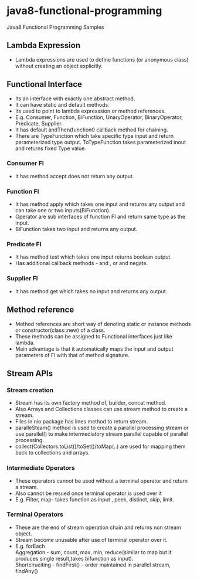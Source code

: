 # java8-functional-programming
Java8 Functional Programming Samples

## Lambda Expression

  - Lambda expressions are used to define functions (or anonymous class) without creating an object explicitly.
  
## Functional Interface

  - Its an interface with exactly one abstract method. 
  - It can have static and default methods. 
  - Its used to point to lambda expresssion or method references. 
  - E.g. Consumer, Function, BiFunction, UnaryOperator, BinaryOperator, Predicate, Supplier. 
  - It has default andThen(function0 callback method for chaining. 
  - There are TypeFunction which   take specific type input and return parameterized type output. ToTypeFunction takes parameterized inout and returns
    fixed Type value.
  
### Consumer FI
  - It has method accept does not return any output.
  
### Function FI
  - It has method apply which takes one input and returns any output and can take one or two inputs(BiFunction). 
  - Operator are sub interfaces of function FI and return same type as the input. 
  - BiFunction takes two input and returns any output.

### Predicate FI
  - It has method test which takes one input returns boolean output. 
  - Has additional callback methods - and , or and negate.
  
### Supplier FI
 - It has method get which takes no input and returns any output.
  
## Method reference
 - Method references are short way of denoting static or instance methods or constructor(class::new) of a class.
 - These methods can be assigned to Functional interfaces just like lambda. 
 - Main advantage is that it automatically maps the input and output parameters of FI with that of method signature.

## Stream APIs

### Stream creation

- Stream has its own factory method of, builder, concat method. 
- Also Arrays and Collections classes can use stream method to create a stream. 
- Files in nio package has lines method to return stream. 
- paralleSteam() method is used to create  a parallel processing stream or use parallel() to make intermediatory stream parallel capable of parallel processing.
- collect(Collectors.toList()/toSet()/toMap(..) are used for mapping them back to collections and arrays.
  
### Intermediate Operators

  - These operators cannot be used without a terminal operator and return a stream. 
  - Also cannot be resued once terminal operator is used over it 
  - E.g. Filter, map- takes function as input , peek, distinct, skip, limit. 
  
### Terminal Operators
  
- These are the end of stream operation chain and returns non stream object. 
- Stream become unusable after use of terminal operator over it. 
- E.g. forEach  
    Aggregation - sum, count, max, min, reduce(similar to map but it produces single result,takes bifunction as input).  
    Shortciruciting - findFirst() - order maintained in parallel stream, findAny()
